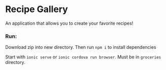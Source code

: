 # Recipe Gallery

An application that allows you to create your favorite recipes!


### Run:
Download zip into new directory. Then run `npm i` to install dependencies

Start with `ionic serve` or `ionic cordova run browser`. Must be in `groceries` directory.
